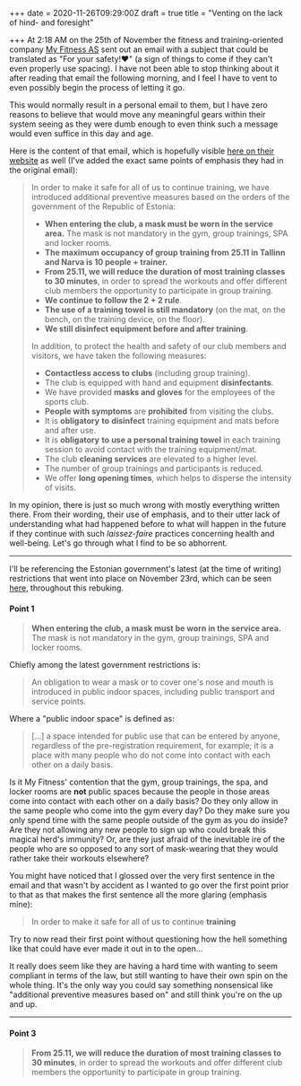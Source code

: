 +++
date = 2020-11-26T09:29:00Z
draft = true
title = "Venting on the lack of hind- and foresight"

+++
At 2:18 AM on the 25th of November the fitness and training-oriented company [My Fitness AS](https://www.teatmik.ee/en/personlegal/11273563-My-Fitness-AS) sent out an email with a subject that could be translated as "For your safety!❤️" (a sign of things to come if they can't even properly use spacing). I have not been able to stop thinking about it after reading that email the following morning, and I feel I have to vent to even possibly begin the process of letting it go.

This would normally result in a personal email to them, but I have zero reasons to believe that would move any meaningful gears within their system seeing as they were dumb enough to even think such a message would even suffice in this day and age.

Here is the content of that email, which is hopefully visible [here on their website](https://www.myfitness.ee/en/taiendavad-ennetusmeetmed-myfitnessi-spordiklubides/) as well (I've added the exact same points of emphasis they had in the original email):

> In order to make it safe for all of us to continue training, we have introduced additional preventive measures based on the orders of the government of the Republic of Estonia:
>
> * **When entering the club, a mask must be worn in the service area.** The mask is not mandatory in the gym, group trainings, SPA and locker rooms.
> * **The maximum occupancy of group training from 25.11 in Tallinn and Narva is 10 people + trainer.**
> * **From 25.11, we will reduce the duration of most training classes to 30 minutes**, in order to spread the workouts and offer different club members the opportunity to participate in group training.
> * **We continue to follow the 2 + 2 rule**.
> * **The use of a training towel is still mandatory** (on the mat, on the bench, on the training device, on the floor).
> * **We still disinfect equipment before and after training**.
>
> In addition, to protect the health and safety of our club members and visitors, we have taken the following measures:
>
> * **Contactless access to clubs** (including group training).
> * The club is equipped with hand and equipment **disinfectants**.
> * We have provided **masks and gloves** for the employees of the sports club.
> * **People with symptoms** are **prohibited** from visiting the clubs.
> * It is **obligatory** **to** **disinfect** training equipment and mats before and after use.
> * It is **obligatory** **to** **use a personal training towel** in each training session to avoid contact with the training equipment/mat.
> * The club **cleaning services** are elevated to a higher level.
> * The number of group trainings and participants is reduced.
> * We offer **long opening times**, which helps to disperse the intensity of visits.

In my opinion, there is just so much wrong with mostly everything written there. From their wording, their use of emphasis, and to their utter lack of understanding what had happened before to what will happen in the future if they continue with such _laissez-faire_ practices concerning health and well-being. Let's go through what I find to be so abhorrent.

***

I'll be referencing the Estonian government's latest (at the time of writing) restrictions that went into place on November 23rd, which can be seen [here](https://www.kriis.ee/en/news/government-approved-restrictions-prevent-spread-coronavirus), throughout this rebuking.

#### Point 1

> **When entering the club, a mask must be worn in the service area.** The mask is not mandatory in the gym, group trainings, SPA and locker rooms.

Chiefly among the latest government restrictions is:

> An obligation to wear a mask or to cover one's nose and mouth is introduced in public indoor spaces, including public transport and service points.

Where a "public indoor space" is defined as:

> \[...\] a space intended for public use that can be entered by anyone, regardless of the pre-registration requirement, for example; it is a place with many people who do not come into contact with each other on a daily basis.

Is it My Fitness' contention that the gym, group trainings, the spa, and locker rooms are **not** public spaces because the people in those areas come into contact with each other on a daily basis? Do they only allow in the same people who come into the gym every day? Do they make sure you only spend time with the same people outside of the gym as you do inside? Are they not allowing any new people to sign up who could break this magical herd's immunity? Or, are they just afraid of the inevitable ire of the people who are so opposed to any sort of mask-wearing that they would rather take their workouts elsewhere?

You might have noticed that I glossed over the very first sentence in the email and that wasn't by accident as I wanted to go over the first point prior to that as that makes the first sentence all the more glaring (emphasis mine):

> In order to make it safe for all of us to continue **training**

Try to now read their first point without questioning how the hell something like that could have ever made it out in to the open... 

It really does seem like they are having a hard time with wanting to seem compliant in terms of the law, but still wanting to have their own spin on the whole thing. It's the only way you could say something nonsensical like "additional preventive measures based on" and still think you're on the up and up.

***

#### Point 3

> **From 25.11, we will reduce the duration of most training classes to 30 minutes**, in order to spread the workouts and offer different club members the opportunity to participate in group training.